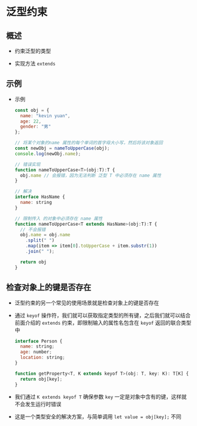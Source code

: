 # 泛型约束

## 概述

+ 约束泛型的类型

+ 实现方法 `extends`

## 示例

+ 示例

  ```js
  const obj = {
    name: "kevin yuan",
    age: 22,
    gender: "男"
  };

  // 将某个对象的name 属性的每个单词的首字母大小写，然后将该对象返回
  const newObj = nameToUpperCase(obj);
  console.log(newObj.name);
  ```

  ```js
  // 错误实现
  function nameToUpperCase<T>(obj:T):T {
    obj.name // 会报错，因为无法判断 泛型 T 中必须存在 name 属性
  }

  // 解决
  interface HasName {
    name: string
  }

  // 限制传入 的对象中必须存在 name 属性
  function nameToUpperCase<T extends HasName>(obj:T):T {
    // 不会报错
    obj.name = obj.name
      .split(" ")
      .map(item => item[0].toUpperCase + item.substr(1))
      .join(" ");

    return obj
  }
  ```

## 检查对象上的键是否存在

+ 泛型约束的另⼀个常⻅的使⽤场景就是检查对象上的键是否存在

+ 通过 `keyof` 操作符，我们就可以获取指定类型的所有键，之后我们就可以结合前⾯介绍的 `extends` 约束，即限制输⼊的属性名包含在 `keyof` 返回的联合类型中

  ```js
  interface Person {
    name: string;
    age: number;
    location: string;
  }

  function getProperty<T, K extends keyof T>(obj: T, key: K): T[K] {
    return obj[key];
  }
  ```

+ 我们通过 `K extends keyof T` 确保参数 `key` ⼀定是对象中含有的键，这样就不会发⽣运⾏时错误

+ 这是⼀个类型安全的解决⽅案，与简单调⽤ `let value = obj[key];` 不同
